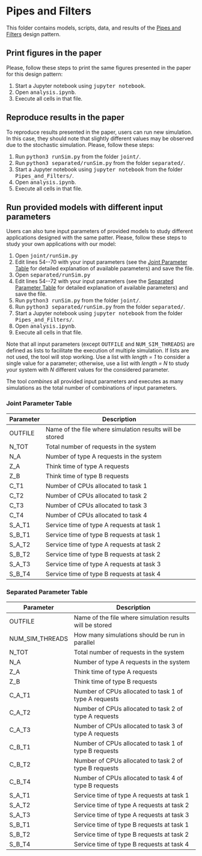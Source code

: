 # Pipes and Filters

This folder contains models, scripts, data, and results of the [Pipes and Filters](https://learn.microsoft.com/en-us/azure/architecture/patterns/pipes-and-filters) design pattern.


## Print figures in the paper
Please, follow these steps to print the same figures presented in the paper for this design pattern:
1. Start a Jupyter notebook using <tt>jupyter notebook</tt>.
2. Open <tt>analysis.ipynb</tt>.
3. Execute all cells in that file.


## Reproduce results in the paper
To reproduce results presented in the paper, users can run new simulation. In this case, they should note that slightly different values may be observed due to the stochastic simulation. Please, follow these steps:
1. Run <tt>python3 runSim.py</tt> from the folder <tt>joint/</tt>.
2. Run <tt>python3 separated/runSim.py</tt> from the folder <tt>separated/</tt>.
3. Start a Jupyter notebook using <tt>jupyter notebook</tt> from the folder <tt>Pipes\_and\_Filters/</tt>.
4. Open <tt>analysis.ipynb</tt>.
5. Execute all cells in that file.


## Run provided models with different input parameters
Users can also tune input parameters of provided models to study different applications designed with the same patter.
Please, follow these steps to study your own applications with our model:
1. Open <tt>joint/runSim.py</tt>
2. Edit lines 54--70 with your input parameters (see the [Joint Parameter Table](#joint-parameter-table) for detailed explanation of available parameters) and save the file.
3. Open <tt>separated/runSim.py</tt>
4. Edit lines 54--72 with your input parameters (see the [Separated Parameter Table](#separated-parameter-table) for detailed explanation of available parameters) and save the file.
5. Run <tt>python3 runSim.py</tt> from the folder <tt>joint/</tt>.
6. Run <tt>python3 separated/runSim.py</tt> from the folder <tt>separated/</tt>.
7. Start a Jupyter notebook using <tt>jupyter notebook</tt> from the folder <tt>Pipes\_and\_Filters/</tt>.
8. Open <tt>analysis.ipynb</tt>.
9. Execute all cells in that file.

Note that all input parameters (except <tt>OUTFILE</tt> and <tt>NUM\_SIM\_THREADS</tt>) are defined as lists to facilitate the execution of multiple simulation. If lists are not used, the tool will stop working. Use a list with *length = 1* to consider a single value for a parameter; otherwise, use a list with *length = N* to study your system with *N* different values for the considered parameter. 

The tool *combines* all provided input parameters and executes as many simulations as the total number of combinations of input parameters.


### Joint Parameter Table

| Parameter | Description |
| --- | --- |
| OUTFILE | Name of the file where simulation results will be stored |
| N\_TOT | Total number of requests in the system |
| N\_A | Number of type A requests in the system |
| Z\_A | Think time of type A requests |
| Z\_B | Think time of type B requests |
| C\_T1 | Number of CPUs allocated to task 1 |
| C\_T2 | Number of CPUs allocated to task 2 |
| C\_T3 | Number of CPUs allocated to task 3 |
| C\_T4 | Number of CPUs allocated to task 4 |
| S\_A\_T1 | Service time of type A requests at task 1 |
| S\_B\_T1 | Service time of type B requests at task 1 |
| S\_A\_T2 | Service time of type A requests at task 2 |
| S\_B\_T2 | Service time of type B requests at task 2 |
| S\_A\_T3 | Service time of type A requests at task 3 |
| S\_B\_T4 | Service time of type B requests at task 4 |


### Separated Parameter Table

| Parameter | Description |
| --- | --- |
| OUTFILE | Name of the file where simulation results will be stored |
| NUM\_SIM\_THREADS | How many simulations should be run in parallel |
| N\_TOT | Total number of requests in the system |
| N\_A | Number of type A requests in the system |
| Z\_A | Think time of type A requests |
| Z\_B | Think time of type B requests |
| C\_A\_T1 | Number of CPUs allocated to task 1 of type A requests |
| C\_A\_T2 | Number of CPUs allocated to task 2 of type A requests |
| C\_A\_T3 | Number of CPUs allocated to task 3 of type A requests |
| C\_B\_T1 | Number of CPUs allocated to task 1 of type B requests |
| C\_B\_T2 | Number of CPUs allocated to task 2 of type B requests |
| C\_B\_T4 | Number of CPUs allocated to task 4 of type B requests |
| S\_A\_T1 | Service time of type A requests at task 1 |
| S\_A\_T2 | Service time of type A requests at task 2 |
| S\_A\_T3 | Service time of type A requests at task 3 |
| S\_B\_T1 | Service time of type B requests at task 1 |
| S\_B\_T2 | Service time of type B requests at task 2 |
| S\_B\_T4 | Service time of type B requests at task 4 |
